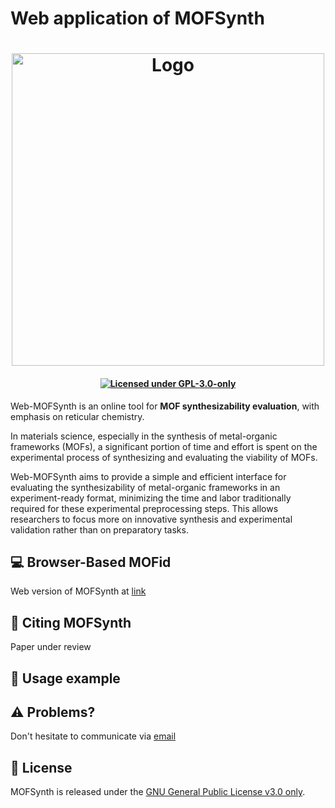 # Web application of MOFSynth
<h1 align="center">
  <img alt="Logo" src="https://github.com/livaschar/mofsynth/blob/main/docs/source/images/mofsynth_logo.svg" style="width: 500px;"/>
</h1>

<h4 align="center">

[![Licensed under GPL-3.0-only](https://img.shields.io/badge/GPL--3.0--only-gold?label=License&labelColor=black)](https://spdx.org/licenses/GPL-3.0-only.html)

</h4>

Web-MOFSynth is an online tool for **MOF synthesizability evaluation**, with
emphasis on reticular chemistry.

In materials science, especially in the synthesis of metal-organic frameworks (MOFs),
a significant portion of time and effort is spent on the experimental process of synthesizing
and evaluating the viability of MOFs.

Web-MOFSynth aims to provide a simple and efficient interface for evaluating
the synthesizability of metal-organic frameworks in an experiment-ready format,
minimizing the time and labor traditionally required for these experimental preprocessing steps.
This allows researchers to focus more on innovative synthesis and experimental validation
rather than on preparatory tasks.

## 💻 Browser-Based MOFid
Web version of MOFSynth at [link](https://mofsynth.website)

## 📰 Citing MOFSynth
Paper under review

## 📖 Usage example


## :warning: Problems?
Don't hesitate to communicate via [email](mailto:chemp1167@edu.chemistry.uoc.gr)

## 📑 License
MOFSynth is released under the [GNU General Public License v3.0 only](https://spdx.org/licenses/GPL-3.0-only.html).

